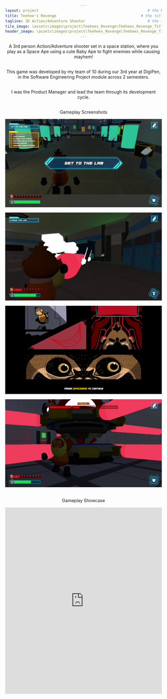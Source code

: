 ```yaml
---
layout: project                                                 # the HTML layout to use for the project page
title: Teehee's Revenge                                      # the title of the project
tagline: 3D Action/Adventure Shooter                            # the tagline in the tile
tile_image: \assets\images\project\Teehees_Revenge\Teehees_Revenge_Title.png                      # the background image of the tile
header_image: \assets\images\project\Teehees_Revenge\Teehees_Revenge_Title.png       # the background image of the header (height: 240px)
---
```

<style>
      h1 {text-align: center;}
      p {text-align: center;}
      div {text-align: center;}
</style>
A 3rd person Action/Adventure shooter set in a space station, where you play as a Space Ape using a cute Baby Ape to fight enemies while causing mayhem!

<br>This game was developed by my team of 10 during our 3rd year at DigiPen, in the Software Engineering Project module across 2 semesters.

<br>I was the Product Manager and lead the team through its development cycle.

<br>Gameplay Screenshots

![Image](\assets\images\project\Teehees_Revenge\Teehees_Revenge_ss_1.png)

![Image](\assets\images\project\Teehees_Revenge\Teehees_Revenge_ss_2.png)

![Image](\assets\images\project\Teehees_Revenge\Teehees_Revenge_ss_3.png)

![Image](\assets\images\project\Teehees_Revenge\Teehees_Revenge_ss_4.png)

<br>Gameplay Showcase

<iframe width="100%" height="600px" src="https://www.youtube.com/embed/LYeuvb0VYys" frameborder="0" allowfullscreen></iframe>


